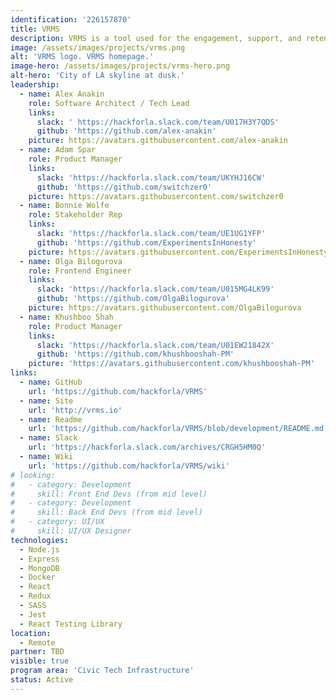 ```yaml
---
identification: '226157870'
title: VRMS
description: VRMS is a tool used for the engagement, support, and retention of a network of volunteers.
image: /assets/images/projects/vrms.png
alt: 'VRMS logo. VRMS homepage.'
image-hero: /assets/images/projects/vrms-hero.png
alt-hero: 'City of LA skyline at dusk.'
leadership:
  - name: Alex Anakin
    role: Software Architect / Tech Lead
    links:
      slack: ' https://hackforla.slack.com/team/U017H3Y7QDS'
      github: 'https://github.com/alex-anakin'
    picture: https://avatars.githubusercontent.com/alex-anakin
  - name: Adam Spar
    role: Product Manager
    links:
      slack: 'https://hackforla.slack.com/team/UKYHJ16CW'
      github: 'https://github.com/switchzer0'
    picture: https://avatars.githubusercontent.com/switchzer0
  - name: Bonnie Wolfe
    role: Stakeholder Rep
    links:
      slack: 'https://hackforla.slack.com/team/UE1UG1YFP'
      github: 'https://github.com/ExperimentsInHonesty'
    picture: https://avatars.githubusercontent.com/ExperimentsInHonesty
  - name: Olga Bilogurova
    role: Frontend Engineer
    links:
      slack: 'https://hackforla.slack.com/team/U015MG4LK99'
      github: 'https://github.com/OlgaBilogurova'
    picture: https://avatars.githubusercontent.com/OlgaBilogurova
  - name: Khushboo Shah
    role: Product Manager
    links:
      slack: 'https://hackforla.slack.com/team/U01EW21842X'
      github: 'https://github.com/khushbooshah-PM'
    picture: 'https://avatars.githubusercontent.com/khushbooshah-PM'
links:
  - name: GitHub
    url: 'https://github.com/hackforla/VRMS'
  - name: Site
    url: 'http://vrms.io'
  - name: Readme
    url: 'https://github.com/hackforla/VRMS/blob/development/README.md'
  - name: Slack
    url: 'https://hackforla.slack.com/archives/CRGH5HM0Q'
  - name: Wiki
    url: 'https://github.com/hackforla/VRMS/wiki'
# looking:
#   - category: Development
#     skill: Front End Devs (from mid level)
#   - category: Development
#     skill: Back End Devs (from mid level)
#   - category: UI/UX
#     skill: UI/UX Designer
technologies:
  - Node.js
  - Express
  - MongoDB
  - Docker
  - React
  - Redux
  - SASS
  - Jest
  - React Testing Library
location:
  - Remote
partner: TBD
visible: true
program area: 'Civic Tech Infrastructure'
status: Active
---
```

